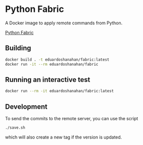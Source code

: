 # Python Fabric

A Docker image to apply remote commands from Python.

[Python Fabric](http://www.fabfile.org/)

## Building

```bash
docker build . -t eduardoshanahan/fabric:latest
docker run -it --rm eduardoshanahan/fabric
```

## Running an interactive test

```bash
docker run --rm -it eduardoshanahan/fabric:latest
```

## Development

To send the commits to the remote server, you can use the script
```bash
./save.sh
```
which will also create a new tag if the version is updated.
